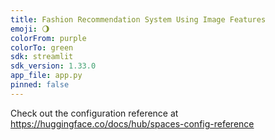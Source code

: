 ```yaml
---
title: Fashion Recommendation System Using Image Features
emoji: 🌖
colorFrom: purple
colorTo: green
sdk: streamlit
sdk_version: 1.33.0
app_file: app.py
pinned: false
---
```


Check out the configuration reference at https://huggingface.co/docs/hub/spaces-config-reference
